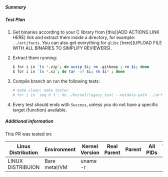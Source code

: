 <!--
Describe the change in summary section, including rationale and design decisions.
Include "Fixes #nnn" if you are fixing an existing issue.

In "Test Plan" provide enough detail on how you plan to test this PR so that a reviewer can validate your tests. If our CI covers sufficient tests, then state which tests cover the change.

If you have more information you want to add, write them in "Additional
Information" section. This is usually used to help others understand your
motivation behind this change. A step-by-step reproduction of the problem is
helpful if there is no related issue.
-->

##### Summary

##### Test Plan
1. Get binaries according to your C library from [this](ADD ACTIONS LINK HERE) link and extract them inside a directory, for example: `../artifacts`.
You can also get everything for `glibc` [here](UPLOAD FILE WITH ALL BINARIES TO SIMPLIFY REVIEWERS).

2. Extract them running:
    ```sh
    $ for i in `ls *.zip`; do unzip $i; rm .gitkeep ; rm $i; done
    $ for i in `ls *.xz`; do tar -xf $i; rm $i* ; done
    ```

3. Compile branch an run the following tests:

    ```sh
    # make clean; make tester
    # for i in `seq 0 3`; do ./kernel/legacy_test --netdata-path ../artifacts --content --iteration 1 --pid $i --log-path file_pid$i.txt; done
    ```

4. Every test should ends with `Success`, unless you do not have a specific target (function) available.

##### Additional information

This PR was tested on:

| Linux Distribution |   Environment  |Kernel Version | Real Parent | Parent |  All PIDs | Without PIDs |
|--------------------|----------------|---------------|-------------|--------|-----------|--------------|
| LINUX DISTRIBUION  | Bare metal/VM  | uname -r      |             |        |           |              |
